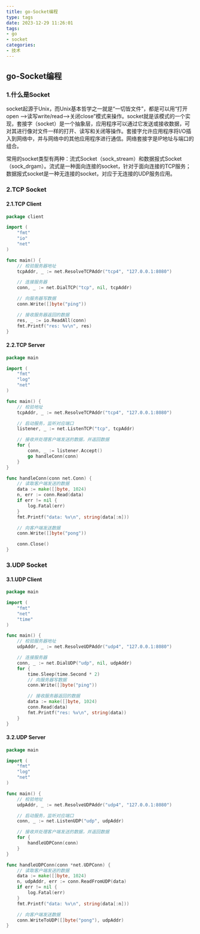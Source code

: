 ```yaml
---
title: go-Socket编程
type: tags
date: 2023-12-29 11:26:01
tags:
- go
- socket
categories:
- 技术
---
```


## go-Socket编程

### 1.什么是Socket

socket起源于Unix，而Unix基本哲学之一就是“一切皆文件”，都是可以用“打开open -->读写write/read-->关闭close”模式来操作。socket就是该模式的一个实现，套接字（socket）是一个抽象层，应用程序可以通过它发送或接收数据，可对其进行像对文件一样的打开、读写和关闭等操作。套接字允许应用程序将I/O插入到网络中，并与网络中的其他应用程序进行通信。网络套接字是IP地址与端口的组合。

常用的socket类型有两种：流式Socket（sock_stream）和数据报式Socket（sock_drgam）。流式是一种面向连接的socket，针对于面向连接的TCP服务；数据报式socket是一种无连接的socket，对应于无连接的UDP服务应用。

### 2.TCP Socket

#### 2.1.TCP Client

```go
package client

import (
	"fmt"
	"io"
	"net"
)

func main() {
	// 校验服务器地址
	tcpAddr, _ := net.ResolveTCPAddr("tcp4", "127.0.0.1:8080")

	// 连接服务器
	conn, _ := net.DialTCP("tcp", nil, tcpAddr)

	// 向服务器写数据
	conn.Write([]byte("ping"))

	// 接收服务器返回的数据
	res, _ := io.ReadAll(conn)
	fmt.Printf("res: %v\n", res)
}
```

#### 2.2.TCP Server

```go
package main

import (
	"fmt"
	"log"
	"net"
)

func main() {
	// 校验地址
	tcpAddr, _ := net.ResolveTCPAddr("tcp4", "127.0.0.1:8080")

	// 启动服务，监听对应端口
	listener, _ := net.ListenTCP("tcp", tcpAddr)

	// 接收并处理客户端发送的数据，并返回数据
	for {
		conn, _ := listener.Accept()
		go handleConn(conn)
	}
}

func handleConn(conn net.Conn) {
	// 读取客户端发送的数据
	data := make([]byte, 1024)
	n, err := conn.Read(data)
	if err != nil {
		log.Fatal(err)
	}
	fmt.Printf("data: %v\n", string(data[:n]))

	// 向客户端发送数据
	conn.Write([]byte("pong"))

	conn.Close()
}
```

### 3.UDP Socket

#### 3.1.UDP Client

```go
package main

import (
	"fmt"
	"net"
	"time"
)

func main() {
	// 校验服务器地址
	udpAddr, _ := net.ResolveUDPAddr("udp4", "127.0.0.1:8080")

	// 连接服务器
	conn, _ := net.DialUDP("udp", nil, udpAddr)
	for {
		time.Sleep(time.Second * 2)
		// 向服务器写数据
		conn.Write([]byte("ping"))

		// 接收服务器返回的数据
		data := make([]byte, 1024)
		conn.Read(data)
		fmt.Printf("res: %v\n", string(data))
	}
}
```

#### 3.2.UDP Server

```go
package main

import (
	"fmt"
	"log"
	"net"
)

func main() {
	// 校验地址
	udpAddr, _ := net.ResolveUDPAddr("udp4", "127.0.0.1:8080")

	// 启动服务，监听对应端口
	conn, _ := net.ListenUDP("udp", udpAddr)

	// 接收并处理客户端发送的数据，并返回数据
	for {
		handleUDPConn(conn)
	}
}

func handleUDPConn(conn *net.UDPConn) {
	// 读取客户端发送的数据
	data := make([]byte, 1024)
	n, udpAddr, err := conn.ReadFromUDP(data)
	if err != nil {
		log.Fatal(err)
	}
	fmt.Printf("data: %v\n", string(data[:n]))

	// 向客户端发送数据
	conn.WriteToUDP([]byte("pong"), udpAddr)
}
```

